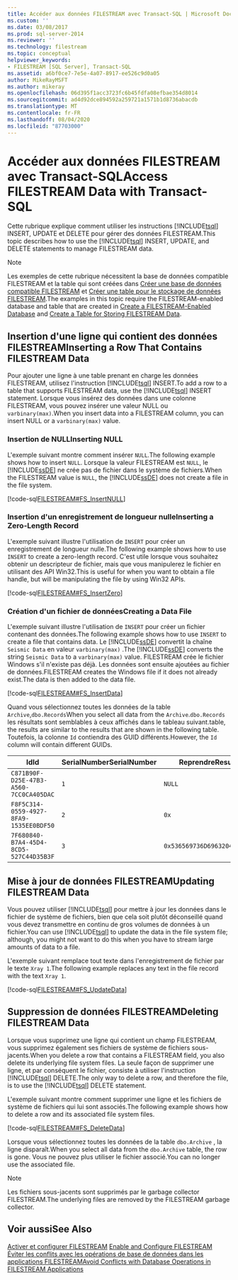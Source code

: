 ```yaml
---
title: Accéder aux données FILESTREAM avec Transact-SQL | Microsoft Docs
ms.custom: ''
ms.date: 03/08/2017
ms.prod: sql-server-2014
ms.reviewer: ''
ms.technology: filestream
ms.topic: conceptual
helpviewer_keywords:
- FILESTREAM [SQL Server], Transact-SQL
ms.assetid: a6bf0ce7-7e5e-4a07-8917-ee526c9d0a05
author: MikeRayMSFT
ms.author: mikeray
ms.openlocfilehash: 06d395f1acc3723fc6b45fdfa08efbae354d8014
ms.sourcegitcommit: ad4d92dce894592a259721a1571b1d8736abacdb
ms.translationtype: MT
ms.contentlocale: fr-FR
ms.lasthandoff: 08/04/2020
ms.locfileid: "87703000"
---
```

# <a name="access-filestream-data-with-transact-sql"></a><span data-ttu-id="70e9c-102">Accéder aux données FILESTREAM avec Transact-SQL</span><span class="sxs-lookup"><span data-stu-id="70e9c-102">Access FILESTREAM Data with Transact-SQL</span></span>
  <span data-ttu-id="70e9c-103">Cette rubrique explique comment utiliser les instructions [!INCLUDE[tsql](../../includes/tsql-md.md)] INSERT, UPDATE et DELETE pour gérer des données FILESTREAM.</span><span class="sxs-lookup"><span data-stu-id="70e9c-103">This topic describes how to use the [!INCLUDE[tsql](../../includes/tsql-md.md)] INSERT, UPDATE, and DELETE statements to manage FILESTREAM data.</span></span>  
  
> [!NOTE]  
>  <span data-ttu-id="70e9c-104">Les exemples de cette rubrique nécessitent la base de données compatible FILESTREAM et la table qui sont créées dans [Créer une base de données compatible FILESTREAM](create-a-filestream-enabled-database.md) et [Créer une table pour le stockage de données FILESTREAM](create-a-table-for-storing-filestream-data.md).</span><span class="sxs-lookup"><span data-stu-id="70e9c-104">The examples in this topic require the FILESTREAM-enabled database and table that are created in [Create a FILESTREAM-Enabled Database](create-a-filestream-enabled-database.md) and [Create a Table for Storing FILESTREAM Data](create-a-table-for-storing-filestream-data.md).</span></span>  
  
##  <a name="inserting-a-row-that-contains-filestream-data"></a><a name="ins"></a> <span data-ttu-id="70e9c-105">Insertion d'une ligne qui contient des données FILESTREAM</span><span class="sxs-lookup"><span data-stu-id="70e9c-105">Inserting a Row That Contains FILESTREAM Data</span></span>  
 <span data-ttu-id="70e9c-106">Pour ajouter une ligne à une table prenant en charge les données FILESTREAM, utilisez l'instruction [!INCLUDE[tsql](../../includes/tsql-md.md)] INSERT.</span><span class="sxs-lookup"><span data-stu-id="70e9c-106">To add a row to a table that supports FILESTREAM data, use the [!INCLUDE[tsql](../../includes/tsql-md.md)] INSERT statement.</span></span> <span data-ttu-id="70e9c-107">Lorsque vous insérez des données dans une colonne FILESTREAM, vous pouvez insérer une valeur NULL ou `varbinary(max)`.</span><span class="sxs-lookup"><span data-stu-id="70e9c-107">When you insert data into a FILESTREAM column, you can insert NULL or a `varbinary(max)` value.</span></span>  
  
### <a name="inserting-null"></a><span data-ttu-id="70e9c-108">Insertion de NULL</span><span class="sxs-lookup"><span data-stu-id="70e9c-108">Inserting NULL</span></span>  
 <span data-ttu-id="70e9c-109">L'exemple suivant montre comment insérer `NULL`.</span><span class="sxs-lookup"><span data-stu-id="70e9c-109">The following example shows how to insert `NULL`.</span></span> <span data-ttu-id="70e9c-110">Lorsque la valeur FILESTREAM est `NULL`, le [!INCLUDE[ssDE](../../includes/ssde-md.md)] ne crée pas de fichier dans le système de fichiers.</span><span class="sxs-lookup"><span data-stu-id="70e9c-110">When the FILESTREAM value is `NULL`, the [!INCLUDE[ssDE](../../includes/ssde-md.md)] does not create a file in the file system.</span></span>  
  
 [!code-sql[FILESTREAM#FS_InsertNULL](../../snippets/tsql/SQL15/tsql/filestream/transact-sql/filestream.sql#fs_insertnull)]  
  
### <a name="inserting-a-zero-length-record"></a><span data-ttu-id="70e9c-111">Insertion d'un enregistrement de longueur nulle</span><span class="sxs-lookup"><span data-stu-id="70e9c-111">Inserting a Zero-Length Record</span></span>  
 <span data-ttu-id="70e9c-112">L'exemple suivant illustre l'utilisation de `INSERT` pour créer un enregistrement de longueur nulle.</span><span class="sxs-lookup"><span data-stu-id="70e9c-112">The following example shows how to use `INSERT` to create a zero-length record.</span></span> <span data-ttu-id="70e9c-113">C'est utile lorsque vous souhaitez obtenir un descripteur de fichier, mais que vous manipulerez le fichier en utilisant des API Win32.</span><span class="sxs-lookup"><span data-stu-id="70e9c-113">This is useful for when you want to obtain a file handle, but will be manipulating the file by using Win32 APIs.</span></span>  
  
 [!code-sql[FILESTREAM#FS_InsertZero](../../snippets/tsql/SQL15/tsql/filestream/transact-sql/filestream.sql#fs_insertzero)]  
  
### <a name="creating-a-data-file"></a><span data-ttu-id="70e9c-114">Création d'un fichier de données</span><span class="sxs-lookup"><span data-stu-id="70e9c-114">Creating a Data File</span></span>  
 <span data-ttu-id="70e9c-115">L'exemple suivant illustre l'utilisation de `INSERT` pour créer un fichier contenant des données.</span><span class="sxs-lookup"><span data-stu-id="70e9c-115">The following example shows how to use `INSERT` to create a file that contains data.</span></span> <span data-ttu-id="70e9c-116">Le [!INCLUDE[ssDE](../../includes/ssde-md.md)] convertit la chaîne `Seismic Data` en valeur `varbinary(max)` .</span><span class="sxs-lookup"><span data-stu-id="70e9c-116">The [!INCLUDE[ssDE](../../includes/ssde-md.md)] converts the string `Seismic Data` to a `varbinary(max)` value.</span></span> <span data-ttu-id="70e9c-117">FILESTREAM crée le fichier Windows s'il n'existe pas déjà. Les données sont ensuite ajoutées au fichier de données.</span><span class="sxs-lookup"><span data-stu-id="70e9c-117">FILESTREAM creates the Windows file if it does not already exist.The data is then added to the data file.</span></span>  
  
 [!code-sql[FILESTREAM#FS_InsertData](../../snippets/tsql/SQL15/tsql/filestream/transact-sql/filestream.sql#fs_insertdata)]  
  
 <span data-ttu-id="70e9c-118">Quand vous sélectionnez toutes les données de la table `Archive`,`dbo.Records`</span><span class="sxs-lookup"><span data-stu-id="70e9c-118">When you select all data from the `Archive`.`dbo.Records`</span></span> <span data-ttu-id="70e9c-119">les résultats sont semblables à ceux affichés dans le tableau suivant.</span><span class="sxs-lookup"><span data-stu-id="70e9c-119">table, the results are similar to the results that are shown in the following table.</span></span> <span data-ttu-id="70e9c-120">Toutefois, la colonne `Id` contiendra des GUID différents.</span><span class="sxs-lookup"><span data-stu-id="70e9c-120">However, the `Id` column will contain different GUIDs.</span></span>  
  
|<span data-ttu-id="70e9c-121">Id</span><span class="sxs-lookup"><span data-stu-id="70e9c-121">Id</span></span>|<span data-ttu-id="70e9c-122">SerialNumber</span><span class="sxs-lookup"><span data-stu-id="70e9c-122">SerialNumber</span></span>|<span data-ttu-id="70e9c-123">Reprendre</span><span class="sxs-lookup"><span data-stu-id="70e9c-123">Resume</span></span>|  
|--------|------------------|------------|  
|`C871B90F-D25E-47B3-A560-7CC0CA405DAC`|`1`|`NULL`|  
|`F8F5C314-0559-4927-8FA9-1535EE0BDF50`|`2`|`0x`|  
|`7F680840-B7A4-45D4-8CD5-527C44D35B3F`|`3`|`0x536569736D69632044617461`|  
  
##  <a name="updating-filestream-data"></a><a name="upd"></a> <span data-ttu-id="70e9c-124">Mise à jour de données FILESTREAM</span><span class="sxs-lookup"><span data-stu-id="70e9c-124">Updating FILESTREAM Data</span></span>  
 <span data-ttu-id="70e9c-125">Vous pouvez utiliser [!INCLUDE[tsql](../../includes/tsql-md.md)] pour mettre à jour les données dans le fichier de système de fichiers, bien que cela soit plutôt déconseillé quand vous devez transmettre en continu de gros volumes de données à un fichier.</span><span class="sxs-lookup"><span data-stu-id="70e9c-125">You can use [!INCLUDE[tsql](../../includes/tsql-md.md)] to update the data in the file system file; although, you might not want to do this when you have to stream large amounts of data to a file.</span></span>  
  
 <span data-ttu-id="70e9c-126">L'exemple suivant remplace tout texte dans l'enregistrement de fichier par le texte `Xray 1`.</span><span class="sxs-lookup"><span data-stu-id="70e9c-126">The following example replaces any text in the file record with the text `Xray 1`.</span></span>  
  
 [!code-sql[FILESTREAM#FS_UpdateData](../../snippets/tsql/SQL15/tsql/filestream/transact-sql/filestream.sql#fs_updatedata)]  
  
##  <a name="deleting-filestream-data"></a><a name="del"></a> <span data-ttu-id="70e9c-127">Suppression de données FILESTREAM</span><span class="sxs-lookup"><span data-stu-id="70e9c-127">Deleting FILESTREAM Data</span></span>  
 <span data-ttu-id="70e9c-128">Lorsque vous supprimez une ligne qui contient un champ FILESTREAM, vous supprimez également ses fichiers de système de fichiers sous-jacents.</span><span class="sxs-lookup"><span data-stu-id="70e9c-128">When you delete a row that contains a FILESTREAM field, you also delete its underlying file system files.</span></span> <span data-ttu-id="70e9c-129">La seule façon de supprimer une ligne, et par conséquent le fichier, consiste à utiliser l'instruction [!INCLUDE[tsql](../../includes/tsql-md.md)] DELETE.</span><span class="sxs-lookup"><span data-stu-id="70e9c-129">The only way to delete a row, and therefore the file, is to use the [!INCLUDE[tsql](../../includes/tsql-md.md)] DELETE statement.</span></span>  
  
 <span data-ttu-id="70e9c-130">L'exemple suivant montre comment supprimer une ligne et les fichiers de système de fichiers qui lui sont associés.</span><span class="sxs-lookup"><span data-stu-id="70e9c-130">The following example shows how to delete a row and its associated file system files.</span></span>  
  
 [!code-sql[FILESTREAM#FS_DeleteData](../../snippets/tsql/SQL15/tsql/filestream/transact-sql/filestream.sql#fs_deletedata)]  
  
 <span data-ttu-id="70e9c-131">Lorsque vous sélectionnez toutes les données de la table `dbo.Archive` , la ligne disparaît.</span><span class="sxs-lookup"><span data-stu-id="70e9c-131">When you select all data from the `dbo.Archive` table, the row is gone.</span></span> <span data-ttu-id="70e9c-132">Vous ne pouvez plus utiliser le fichier associé.</span><span class="sxs-lookup"><span data-stu-id="70e9c-132">You can no longer use the associated file.</span></span>  
  
> [!NOTE]  
>  <span data-ttu-id="70e9c-133">Les fichiers sous-jacents sont supprimés par le garbage collector FILESTREAM.</span><span class="sxs-lookup"><span data-stu-id="70e9c-133">The underlying files are removed by the FILESTREAM garbage collector.</span></span>  
  
## <a name="see-also"></a><span data-ttu-id="70e9c-134">Voir aussi</span><span class="sxs-lookup"><span data-stu-id="70e9c-134">See Also</span></span>  
 <span data-ttu-id="70e9c-135">[Activer et configurer FILESTREAM](enable-and-configure-filestream.md) </span><span class="sxs-lookup"><span data-stu-id="70e9c-135">[Enable and Configure FILESTREAM](enable-and-configure-filestream.md) </span></span>  
 [<span data-ttu-id="70e9c-136">Éviter les conflits avec les opérations de base de données dans les applications FILESTREAM</span><span class="sxs-lookup"><span data-stu-id="70e9c-136">Avoid Conflicts with Database Operations in FILESTREAM Applications</span></span>](avoid-conflicts-with-database-operations-in-filestream-applications.md)  
  
  
